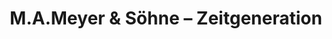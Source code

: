 ---
title: "M.A.Meyer & Söhne – Zeitgeneration"
url: /weitra/m-a-meyer-und-soehne-zeitgeneration/
shop: Uhren
---